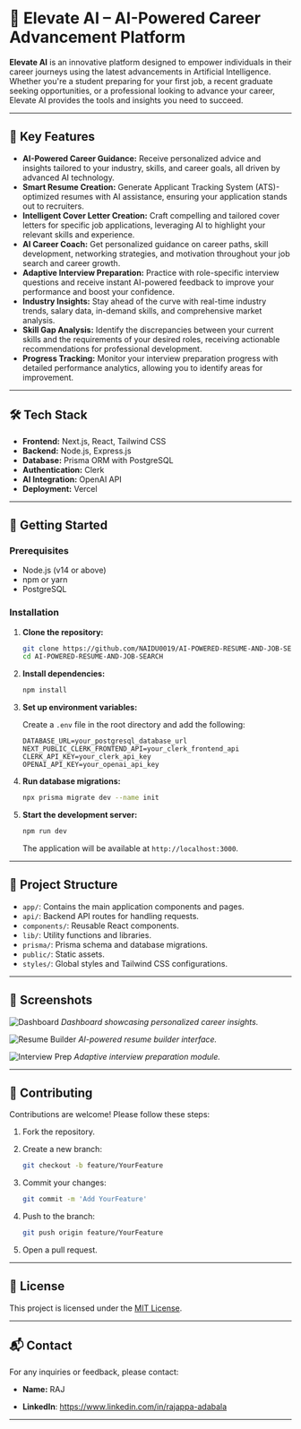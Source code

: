 

# 🚀 Elevate AI – AI-Powered Career Advancement Platform

**Elevate AI** is an innovative platform designed to empower individuals in their career journeys using the latest advancements in Artificial Intelligence. Whether you're a student preparing for your first job, a recent graduate seeking opportunities, or a professional looking to advance your career, Elevate AI provides the tools and insights you need to succeed.

---

## 🔑 Key Features

* **AI-Powered Career Guidance:** Receive personalized advice and insights tailored to your industry, skills, and career goals, all driven by advanced AI technology.
* **Smart Resume Creation:** Generate Applicant Tracking System (ATS)-optimized resumes with AI assistance, ensuring your application stands out to recruiters.
* **Intelligent Cover Letter Creation:** Craft compelling and tailored cover letters for specific job applications, leveraging AI to highlight your relevant skills and experience.
* **AI Career Coach:** Get personalized guidance on career paths, skill development, networking strategies, and motivation throughout your job search and career growth.
* **Adaptive Interview Preparation:** Practice with role-specific interview questions and receive instant AI-powered feedback to improve your performance and boost your confidence.
* **Industry Insights:** Stay ahead of the curve with real-time industry trends, salary data, in-demand skills, and comprehensive market analysis.
* **Skill Gap Analysis:** Identify the discrepancies between your current skills and the requirements of your desired roles, receiving actionable recommendations for professional development.
* **Progress Tracking:** Monitor your interview preparation progress with detailed performance analytics, allowing you to identify areas for improvement.

---

## 🛠️ Tech Stack

* **Frontend:** Next.js, React, Tailwind CSS
* **Backend:** Node.js, Express.js
* **Database:** Prisma ORM with PostgreSQL
* **Authentication:** Clerk
* **AI Integration:** OpenAI API
* **Deployment:** Vercel

---

## 🚀 Getting Started

### Prerequisites

* Node.js (v14 or above)
* npm or yarn
* PostgreSQL

### Installation

1. **Clone the repository:**

   ```bash
   git clone https://github.com/NAIDU0019/AI-POWERED-RESUME-AND-JOB-SEARCH.git
   cd AI-POWERED-RESUME-AND-JOB-SEARCH
   ```

2. **Install dependencies:**

   ```bash
   npm install
   ```

3. **Set up environment variables:**

   Create a `.env` file in the root directory and add the following:

   ```env
   DATABASE_URL=your_postgresql_database_url
   NEXT_PUBLIC_CLERK_FRONTEND_API=your_clerk_frontend_api
   CLERK_API_KEY=your_clerk_api_key
   OPENAI_API_KEY=your_openai_api_key
   ```

4. **Run database migrations:**

   ```bash
   npx prisma migrate dev --name init
   ```

5. **Start the development server:**

   ```bash
   npm run dev
   ```

   The application will be available at `http://localhost:3000`.

---

## 📁 Project Structure

* `app/`: Contains the main application components and pages.
* `api/`: Backend API routes for handling requests.
* `components/`: Reusable React components.
* `lib/`: Utility functions and libraries.
* `prisma/`: Prisma schema and database migrations.
* `public/`: Static assets.
* `styles/`: Global styles and Tailwind CSS configurations.

---

## 📸 Screenshots

![Dashboard](public/screenshots/dashboard.png)
*Dashboard showcasing personalized career insights.*

![Resume Builder](public/screenshots/resume_builder.png)
*AI-powered resume builder interface.*

![Interview Prep](public/screenshots/interview_prep.png)
*Adaptive interview preparation module.*

---

## 🤝 Contributing

Contributions are welcome! Please follow these steps:

1. Fork the repository.

2. Create a new branch:

   ```bash
   git checkout -b feature/YourFeature
   ```

3. Commit your changes:

   ```bash
   git commit -m 'Add YourFeature'
   ```

4. Push to the branch:

   ```bash
   git push origin feature/YourFeature
   ```

5. Open a pull request.

---

## 📄 License

This project is licensed under the [MIT License](LICENSE).

---

## 📬 Contact

For any inquiries or feedback, please contact:

* **Name:** RAJ

* **LinkedIn**: https://www.linkedin.com/in/rajappa-adabala

---





